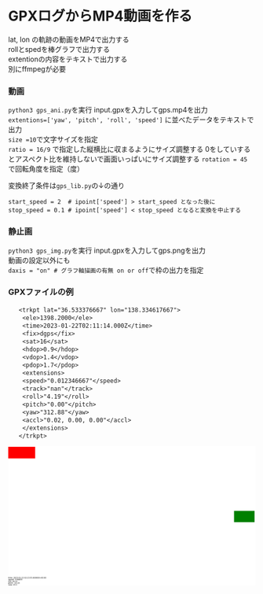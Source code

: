 # GPXログからMP4動画を作る

lat, lon の軌跡の動画をMP4で出力する  
rollとspedを棒グラフで出力する  
extentionの内容をテキストで出力する  
別にffmpegが必要

### 動画
`python3 gps_ani.py`を実行
input.gpxを入力してgps.mp4を出力  
`extentions=['yaw', 'pitch', 'roll', 'speed']` に並べたデータをテキストで出力  
`size =10`で文字サイズを指定  
`ratio = 16/9` で指定した縦横比に収まるようにサイズ調整する 0をしていするとアスペクト比を維持しないで画面いっぱいにサイズ調整する
`rotation = 45` で回転角度を指定（度）

変換終了条件は`gps_lib.py`の↓の通り
```
start_speed = 2  # ipoint['speed'] > start_speed となった後に
stop_speed = 0.1 # ipoint['speed'] < stop_speed となると変換を中止する
```
### 静止画
`python3 gps_img.py`を実行
input.gpxを入力してgps.pngを出力  
動画の設定以外にも  
`daxis = "on" # グラフ軸描画の有無 on or off`で枠の出力を指定  

### GPXファイルの例

```
   <trkpt lat="36.533376667" lon="138.334617667">
    <ele>1398.2000</ele>
    <time>2023-01-22T02:11:14.000Z</time>
    <fix>dgps</fix>
    <sat>16</sat>
    <hdop>0.9</hdop>
    <vdop>1.4</vdop>
    <pdop>1.7</pdop>
    <extensions>
    <speed>"0.012346667"</speed>
    <track>"nan"</track>
    <roll>"4.19"</roll>
    <pitch>"0.00"</pitch>
    <yaw>"312.88"</yaw>
    <accl>"0.02, 0.00, 0.00"</accl>
    </extensions>
   </trkpt>
```

![](anim.gif)